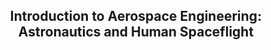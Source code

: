 <h2 align="center"> Introduction to Aerospace Engineering: Astronautics and Human Spaceflight  </h2>

 
